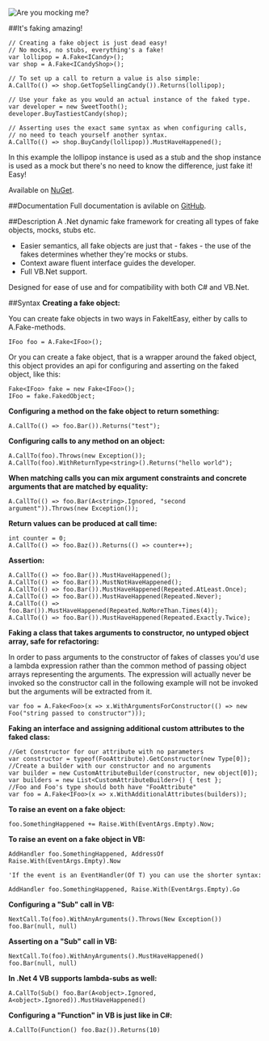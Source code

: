 ![Are you mocking me?](http://lh5.ggpht.com/_iTnDnty4mRk/TFsS15Nuu7I/AAAAAAAAANM/EuX4rAhiF0s/FakingMock.png)

##It's faking amazing!

    // Creating a fake object is just dead easy!
    // No mocks, no stubs, everything's a fake!
    var lollipop = A.Fake<ICandy>();
    var shop = A.Fake<ICandyShop>();
    
    // To set up a call to return a value is also simple:
    A.CallTo(() => shop.GetTopSellingCandy()).Returns(lollipop);
    
    // Use your fake as you would an actual instance of the faked type.
    var developer = new SweetTooth();
    developer.BuyTastiestCandy(shop);
    
    // Asserting uses the exact same syntax as when configuring calls,
    // no need to teach yourself another syntax.
    A.CallTo(() => shop.BuyCandy(lollipop)).MustHaveHappened();

In this example the lollipop instance is used as a stub and the shop instance is used as a mock but there's no need to know the difference, just fake it! Easy!

Available on [NuGet](https://nuget.org/packages/FakeItEasy/).

##Documentation
Full documentation is avilable on [GitHub](https://github.com/FakeItEasy/FakeItEasy/wiki).

##Description
A .Net dynamic fake framework for creating all types of fake objects, mocks, stubs etc.

* Easier semantics, all fake objects are just that - fakes - the use of the fakes determines whether they're mocks or stubs.
* Context aware fluent interface guides the developer.
* Full VB.Net support.

Designed for ease of use and for compatibility with both C# and VB.Net.

##Syntax
**Creating a fake object:**

You can create fake objects in two ways in FakeItEasy, either by calls to A.Fake-methods.

    IFoo foo = A.Fake<IFoo>();

Or you can create a fake object, that is a wrapper around the faked object, this object provides an api for configuring and asserting on the faked object, like this:

    Fake<IFoo> fake = new Fake<IFoo>();
    IFoo = fake.FakedObject;

**Configuring a method on the fake object to return something:**

    A.CallTo(() => foo.Bar()).Returns("test");

**Configuring calls to any method on an object:**

    A.CallTo(foo).Throws(new Exception());
    A.CallTo(foo).WithReturnType<string>().Returns("hello world");

**When matching calls you can mix argument constraints and concrete arguments that are matched by equality:**

    A.CallTo(() => foo.Bar(A<string>.Ignored, "second argument")).Throws(new Exception());

**Return values can be produced at call time:**

    int counter = 0;
    A.CallTo(() => foo.Baz()).Returns(() => counter++);

**Assertion:**

    A.CallTo(() => foo.Bar()).MustHaveHappened();
    A.CallTo(() => foo.Bar()).MustNotHaveHappened();
    A.CallTo(() => foo.Bar()).MustHaveHappened(Repeated.AtLeast.Once);
    A.CallTo(() => foo.Bar()).MustHaveHappened(Repeated.Never);
    A.CallTo(() => foo.Bar()).MustHaveHappened(Repeated.NoMoreThan.Times(4));
    A.CallTo(() => foo.Bar()).MustHaveHappened(Repeated.Exactly.Twice);

**Faking a class that takes arguments to constructor, no untyped object array, safe for refactoring:**

In order to pass arguments to the constructor of fakes of classes you'd use a lambda expression rather than the common method of passing object arrays representing the arguments. The expression will actually never be invoked so the constructor call in the following example will not be invoked but the arguments will be extracted from it.

    var foo = A.Fake<Foo>(x => x.WithArgumentsForConstructor(() => new Foo("string passed to constructor")));

**Faking an interface and assigning additional custom attributes to the faked class:**

    //Get Constructor for our attribute with no parameters
    var constructor = typeof(FooAttribute).GetConstructor(new Type[0]);
    //Create a builder with our constructor and no arguments
    var builder = new CustomAttributeBuilder(constructor, new object[0]);
    var builders = new List<CustomAttributeBuilder>() { test };
    //Foo and Foo's type should both have "FooAttribute"
    var foo = A.Fake<IFoo>(x => x.WithAdditionalAttributes(builders));
  
**To raise an event on a fake object:**

    foo.SomethingHappened += Raise.With(EventArgs.Empty).Now;

**To raise an event on a fake object in VB:**

    AddHandler foo.SomethingHappened, AddressOf Raise.With(EventArgs.Empty).Now

    'If the event is an EventHandler(Of T) you can use the shorter syntax:

    AddHandler foo.SomethingHappened, Raise.With(EventArgs.Empty).Go

**Configuring a "Sub" call in VB:**

    NextCall.To(foo).WithAnyArguments().Throws(New Exception())
    foo.Bar(null, null)

**Asserting on a "Sub" call in VB:**

    NextCall.To(foo).WithAnyArguments().MustHaveHappened()
    foo.Bar(null, null)

**In .Net 4 VB supports lambda-subs as well:**

    A.CallTo(Sub() foo.Bar(A<object>.Ignored, A<object>.Ignored)).MustHaveHappened()

**Configuring a "Function" in VB is just like in C#:**

    A.CallTo(Function() foo.Baz()).Returns(10)
